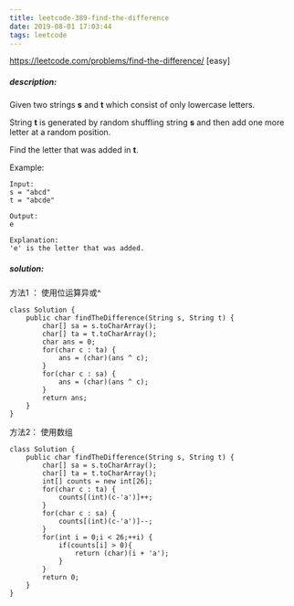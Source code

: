 ```yaml
---
title: leetcode-389-find-the-difference
date: 2019-08-01 17:03:44
tags: leetcode
---
```


https://leetcode.com/problems/find-the-difference/ [easy]

##### description:

Given two strings **s** and **t** which consist of only lowercase letters.

String **t** is generated by random shuffling string **s** and then add one more letter at a random position.

Find the letter that was added in **t**.

Example:

```
Input:
s = "abcd"
t = "abcde"

Output:
e

Explanation:
'e' is the letter that was added.
```

##### solution:

方法1 ：
使用位运算异或^

```
class Solution {
    public char findTheDifference(String s, String t) {
        char[] sa = s.toCharArray();
        char[] ta = t.toCharArray();
        char ans = 0;
        for(char c : ta) {
            ans = (char)(ans ^ c);
        }
        for(char c : sa) {
            ans = (char)(ans ^ c);
        }
        return ans;
    }
}
```

方法2：
使用数组

```
class Solution {
    public char findTheDifference(String s, String t) {
        char[] sa = s.toCharArray();
        char[] ta = t.toCharArray();
        int[] counts = new int[26];
        for(char c : ta) {
            counts[(int)(c-'a')]++;
        }
        for(char c : sa) {
            counts[(int)(c-'a')]--;
        }
        for(int i = 0;i < 26;++i) {
            if(counts[i] > 0){
                return (char)(i + 'a');
            }
        }
        return 0;
    }
}
```